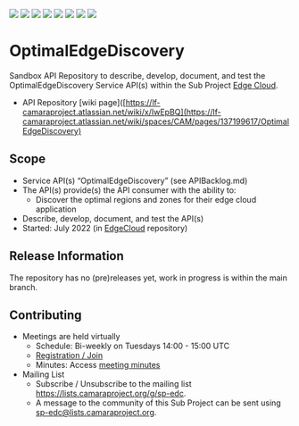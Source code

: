 <a href="https://github.com/camaraproject/OptimalEdgeDiscovery/commits/" title="Last Commit"><img src="https://img.shields.io/github/last-commit/camaraproject/OptimalEdgeDiscovery?style=plastic"></a>
<a href="https://github.com/camaraproject/OptimalEdgeDiscovery/issues" title="Open Issues"><img src="https://img.shields.io/github/issues/camaraproject/OptimalEdgeDiscovery?style=plastic"></a>
<a href="https://github.com/camaraproject/OptimalEdgeDiscovery/pulls" title="Open Pull Requests"><img src="https://img.shields.io/github/issues-pr/camaraproject/OptimalEdgeDiscovery?style=plastic"></a>
<a href="https://github.com/camaraproject/OptimalEdgeDiscovery/graphs/contributors" title="Contributors"><img src="https://img.shields.io/github/contributors/camaraproject/OptimalEdgeDiscovery?style=plastic"></a>
<a href="https://github.com/camaraproject/OptimalEdgeDiscovery" title="Repo Size"><img src="https://img.shields.io/github/repo-size/camaraproject/OptimalEdgeDiscovery?style=plastic"></a>
<a href="https://github.com/camaraproject/OptimalEdgeDiscovery/blob/main/LICENSE" title="License"><img src="https://img.shields.io/badge/License-Apache%202.0-green.svg?style=plastic"></a>
<a href="https://github.com/camaraproject/OptimalEdgeDiscovery/releases/latest" title="Latest Release"><img src="https://img.shields.io/github/release/camaraproject/OptimalEdgeDiscovery?style=plastic"></a>
<a href="https://github.com/camaraproject/Governance/blob/main/ProjectStructureAndRoles.md" title="Sandbox API Repository"><img src="https://img.shields.io/badge/Sandbox%20API%20Repository-yellow?style=plastic"></a>

# OptimalEdgeDiscovery

Sandbox API Repository to describe, develop, document, and test the OptimalEdgeDiscovery Service API(s) within the Sub Project [Edge Cloud](https://lf-camaraproject.atlassian.net/wiki/x/IwEpBQ).

* API Repository [wiki page]([https://lf-camaraproject.atlassian.net/wiki/x/IwEpBQ](https://lf-camaraproject.atlassian.net/wiki/spaces/CAM/pages/137199617/OptimalEdgeDiscovery)

## Scope

* Service API(s) “OptimalEdgeDiscovery” (see APIBacklog.md) 
* The API(s) provide(s) the API consumer with the ability to:  
  * Discover the optimal regions and zones for their edge cloud application
* Describe, develop, document, and test the API(s)
* Started: July 2022 (in [EdgeCloud](https://github.com/camaraproject/EdgeCloud) repository)
<!-- * Incubating stage since: {{incubation date}} --> 

## Release Information

The repository has no (pre)releases yet, work in progress is within the main branch.
<!-- Optional: an explicit listing of the latest (pre-)release with additional information, e.g. links to the API definitions -->
<!-- In addition use/uncomment one or multiple the following alternative options when becoming applicable -->
<!-- Pre-releases of this sub project are available in https://github.com/camaraproject/OptimalEdgeDiscovery/releases -->
<!-- The latest public release is available here: https://github.com/camaraproject/OptimalEdgeDiscovery/releases/latest -->
<!-- For changes see [CHANGELOG.md](https://github.com/camaraproject/OptimalEdgeDiscovery/blob/main/CHANGELOG.md) -->

## Contributing

* Meetings are held virtually
  * Schedule: Bi-weekly on Tuesdays 14:00 - 15:00 UTC
  * [Registration / Join](https://zoom-lfx.platform.linuxfoundation.org/meeting/91868502920?password=a9ec9dff-ea92-4216-b0a1-ce152f49170f)
  * Minutes: Access [meeting minutes](https://lf-camaraproject.atlassian.net/wiki/x/8Tve)
* Mailing List  
  * Subscribe / Unsubscribe to the mailing list <https://lists.camaraproject.org/g/sp-edc>.
  * A message to the community of this Sub Project can be sent using <sp-edc@lists.camaraproject.org>.
